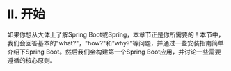 # II. 开始

如果你想从大体上了解Spring Boot或Spring，本章节正是你所需要的！本节中，我们会回答基本的"what?"，"how?"和"why?"等问题，并通过一些安装指南简单介绍下Spring Boot。然后我们会构建第一个Spring Boot应用，并讨论一些需要遵循的核心原则。

